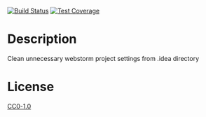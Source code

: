<!-- Markdown Docs: -->
<!-- https://guides.github.com/features/mastering-markdown/#GitHub-flavored-markdown -->
<!-- https://daringfireball.net/projects/markdown/basics -->
<!-- https://daringfireball.net/projects/markdown/syntax -->

<!-- [![NPM Version][npm-image]][npm-url] -->
<!-- [![NPM Downloads][downloads-image]][downloads-url] -->
<!-- [![Node.js Version][node-version-image]][node-version-url] -->
[![Build Status][travis-image]][travis-url]
[![Test Coverage][coveralls-image]][coveralls-url]

# Description

Clean unnecessary webstorm project settings from .idea directory

# License

[CC0-1.0](LICENSE)

[npm-image]: https://img.shields.io/npm/v/nodejs-webstorm-clean.svg
[npm-url]: https://npmjs.org/package/nodejs-webstorm-clean
[node-version-image]: https://img.shields.io/node/v/nodejs-webstorm-clean.svg
[node-version-url]: https://nodejs.org/en/download/
[travis-image]: https://travis-ci.org/NikolayMakhonin/nodejs-webstorm-clean.svg
[travis-url]: https://travis-ci.org/NikolayMakhonin/nodejs-webstorm-clean
[coveralls-image]: https://coveralls.io/repos/github/NikolayMakhonin/nodejs-webstorm-clean/badge.svg
[coveralls-url]: https://coveralls.io/github/NikolayMakhonin/nodejs-webstorm-clean
[downloads-image]: https://img.shields.io/npm/dm/nodejs-webstorm-clean.svg
[downloads-url]: https://npmjs.org/package/nodejs-webstorm-clean
[npm-url]: https://npmjs.org/package/nodejs-webstorm-clean
